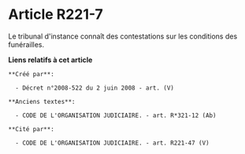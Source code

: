 # Article R221-7

Le tribunal d'instance connaît des contestations sur les conditions des funérailles.

**Liens relatifs à cet article**

	**Créé par**:

	  - Décret n°2008-522 du 2 juin 2008 - art. (V)

	**Anciens textes**:

	  - CODE DE L'ORGANISATION JUDICIAIRE. - art. R*321-12 (Ab)

	**Cité par**:

	  - CODE DE L'ORGANISATION JUDICIAIRE. - art. R221-47 (V)
